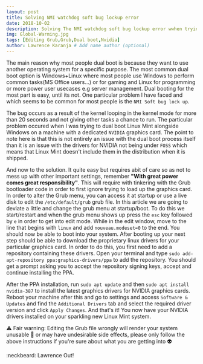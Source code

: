 ```yaml
---
layout: post
title: Solving NMI watchdog soft bug lockup error
date: 2018-10-02
description: Solving The NMI watchdog soft bug lockup error wwhen trying to dual boot on laptops with nvidia graphics cards. # Add post description (optional)
img: Global-Warming.jpg
tags: [Editing Grub,Grub,Dual boot,Nvidia]
author: Lawrence Karanja # Add name author (optional)
---
```


The main reason why most people dual boot is because they want to use another operating system for a specific purpose. The most common dual boot option is Windows+Linux where most people use Windows to perform common tasks(MS Office users...) or for gaming and Linux for programming or more power user usecases e.g server management. Dual booting for the most part is easy, until its not. One particular problem I have faced and which seems to be common for most people is the `NMI Soft bug lock up`. 

The bug occurs as a result of the kernel looping in the kernel mode for more than 20 seconds and not giving other tasks a chance to run. The particular problem occured when I was trying to dual boot Linux Mint alongside Windows on a machine with a dedicated `NVIDIA` graphics card. The point to note here is that this is not entirely an issue with the dual boot process itself than it is an issue with the drivers for NVIDIA not being under `FOSS` which means that Linux Mint doesn't include them in the distribution when it is shipped.

And now to the solution. It quite easy but requires abit of care so as not to mess up with other important settings, remember __"With great power comes great responsibility"__. This will require with tinkering with the Grub bootloader code in order to first ignore trying to load up the graphics card. In order to alter the Grub menu, you can access it at startup or use a live disk to edit the `/etc/default/grub` grub file. In this article we are going to deviate a little and change the grub menu at startup/boot. To do this we start/restart and when the grub menu shows up press the `esc` key followed by `e` in order to get into edit mode. 
While in the edit window, move to the line that begins with `linux` and add `nouveau.modeset=0` to the end. You should now be able to boot into your system. After booting up your next step should be able to download the proprietary linux drivers for your particular graphics card. In order to do this, you first need to add a repository containing these drivers. Open your terminal and type `sudo add-apt-repository ppa:graphics-drivers/ppa` to add the repository. You should get a prompt asking you to accept the repository signing keys, accept and continue installing the PPA.

After the PPA installation, run `sudo apt update` and then `sudo apt install nvidia-387` to install the latest graphics drivers for NVIDIA graphics cards. Reboot your machine after this and go to settings and access `Software & Updates` and find the `Additional Drivers` tab and select the required driver version and click `Apply Changes`. And that's it! You now have your NVIDIA drivers installed on your sparkling new Linux Mint system.

:warning: Fair warning: Editing the Grub file wrongly will render your system unusable :no_entry_sign: or may have undesirable side effects, please only follow the above instructions if you're sure about what you are getting into :alien:

:neckbeard: Lawrence Out!